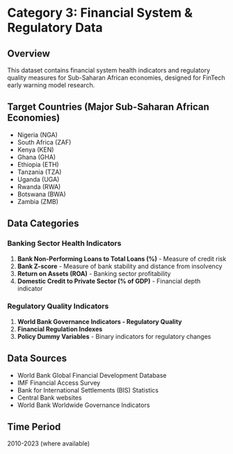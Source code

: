 # Category 3: Financial System & Regulatory Data

## Overview
This dataset contains financial system health indicators and regulatory quality measures for Sub-Saharan African economies, designed for FinTech early warning model research.

## Target Countries (Major Sub-Saharan African Economies)
- Nigeria (NGA)
- South Africa (ZAF)
- Kenya (KEN)
- Ghana (GHA)
- Ethiopia (ETH)
- Tanzania (TZA)
- Uganda (UGA)
- Rwanda (RWA)
- Botswana (BWA)
- Zambia (ZMB)

## Data Categories

### Banking Sector Health Indicators
1. **Bank Non-Performing Loans to Total Loans (%)** - Measure of credit risk
2. **Bank Z-score** - Measure of bank stability and distance from insolvency
3. **Return on Assets (ROA)** - Banking sector profitability
4. **Domestic Credit to Private Sector (% of GDP)** - Financial depth indicator

### Regulatory Quality Indicators
1. **World Bank Governance Indicators - Regulatory Quality**
2. **Financial Regulation Indexes**
3. **Policy Dummy Variables** - Binary indicators for regulatory changes

## Data Sources
- World Bank Global Financial Development Database
- IMF Financial Access Survey
- Bank for International Settlements (BIS) Statistics
- Central Bank websites
- World Bank Worldwide Governance Indicators

## Time Period
2010-2023 (where available)